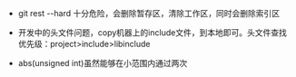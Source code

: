 - git rest --hard 十分危险，会删除暂存区，清除工作区，同时会删除索引区

- 开发中的头文件问题，copy机器上的include文件，到本地即可。头文件查找优先级：project>include>libinclude
- abs(unsigned int)虽然能够在小范围内通过两次
